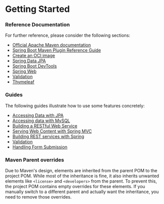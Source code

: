 # Getting Started

### Reference Documentation
For further reference, please consider the following sections:

* [Official Apache Maven documentation](https://maven.apache.org/guides/index.html)
* [Spring Boot Maven Plugin Reference Guide](https://docs.spring.io/spring-boot/3.4.5/maven-plugin)
* [Create an OCI image](https://docs.spring.io/spring-boot/3.4.5/maven-plugin/build-image.html)
* [Spring Data JPA](https://docs.spring.io/spring-boot/3.4.5/reference/data/sql.html#data.sql.jpa-and-spring-data)
* [Spring Boot DevTools](https://docs.spring.io/spring-boot/3.4.5/reference/using/devtools.html)
* [Spring Web](https://docs.spring.io/spring-boot/3.4.5/reference/web/servlet.html)
* [Validation](https://docs.spring.io/spring-boot/3.4.5/reference/io/validation.html)
* [Thymeleaf](https://docs.spring.io/spring-boot/3.4.5/reference/web/servlet.html#web.servlet.spring-mvc.template-engines)

### Guides
The following guides illustrate how to use some features concretely:

* [Accessing Data with JPA](https://spring.io/guides/gs/accessing-data-jpa/)
* [Accessing data with MySQL](https://spring.io/guides/gs/accessing-data-mysql/)
* [Building a RESTful Web Service](https://spring.io/guides/gs/rest-service/)
* [Serving Web Content with Spring MVC](https://spring.io/guides/gs/serving-web-content/)
* [Building REST services with Spring](https://spring.io/guides/tutorials/rest/)
* [Validation](https://spring.io/guides/gs/validating-form-input/)
* [Handling Form Submission](https://spring.io/guides/gs/handling-form-submission/)

### Maven Parent overrides

Due to Maven's design, elements are inherited from the parent POM to the project POM.
While most of the inheritance is fine, it also inherits unwanted elements like `<license>` and `<developers>` from the parent.
To prevent this, the project POM contains empty overrides for these elements.
If you manually switch to a different parent and actually want the inheritance, you need to remove those overrides.


